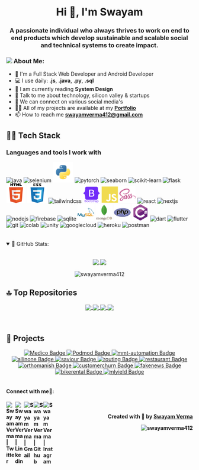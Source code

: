 <h1 align="center">Hi 👋, I'm Swayam</h1>
<h3 align="center">A passionate individual who always thrives to work on end to end products which develop sustainable and scalable social and technical systems to create impact.</h3>

### <img src="https://github.com/TheDudeThatCode/TheDudeThatCode/blob/master/Assets/Developer.gif" width="45" /> About Me:
- 🏦 I'm a Full Stack Web Developer and Android Developer
- 💻 I use daily: **.js**, **.java**, **.py**,  **.sql**
- 📖 I am currently reading **System Design**
- 💬 Talk to me about technology, silicon valley & startups
- 👯 We can connect on various social media's
- 👨‍💻 All of my projects are available at my [**Portfolio**](https://portfolio-n87uqaa6u-swayamverma412s-projects.vercel.app/)
- 📫 How to reach me **swayamverma412@gmail.com**

<!--### <img /> Connect with me:
<p align="left">
<a href="https://twitter.com/swayam412" target="blank"><img align="center" src="https://raw.githubusercontent.com/rahuldkjain/github-profile-readme-generator/master/src/images/icons/Social/twitter.svg" alt="swayam412" height="30" width="40" /></a>
<a href="https://linkedin.com/in/swayam-verma-705a9a195" target="blank"><img align="center" src="https://raw.githubusercontent.com/rahuldkjain/github-profile-readme-generator/master/src/images/icons/Social/linked-in-alt.svg" alt="swayam-verma-705a9a195" height="30" width="40" /></a>
<a href="https://instagram.com/_swayam_15" target="blank"><img align="center" src="https://raw.githubusercontent.com/rahuldkjain/github-profile-readme-generator/master/src/images/icons/Social/instagram.svg" alt="_swayam_15" height="30" width="40" /></a>
</p>-->

<!--### <img src="https://github.com/TheDudeThatCode/TheDudeThatCode/blob/master/Assets/Developer.gif" width="45" /> Languages and Tools:-->

## 👩‍💻 Tech Stack
### Languages and tools I work with
<div>
<img height="45" alt="java" src="https://www.vectorlogo.zone/logos/java/java-icon.svg">
<img height="45" alt="selenium" src="https://raw.githubusercontent.com/detain/svg-logos/780f25886640cef088af994181646db2f6b1a3f8/svg/selenium-logo.svg">
<img height="55" alt="python" src="https://raw.githubusercontent.com/github/explore/80688e429a7d4ef2fca1e82350fe8e3517d3494d/topics/python/python.png">
<img height="45" alt="pytorch" src="https://www.vectorlogo.zone/logos/pytorch/pytorch-icon.svg">
<img height="45" alt="seaborn" src="https://seaborn.pydata.org/_images/logo-mark-lightbg.svg">
<img height="45" alt="scikit-learn" src="https://upload.wikimedia.org/wikipedia/commons/0/05/Scikit_learn_logo_small.svg">
<img height="45" alt="flask" src="https://www.vectorlogo.zone/logos/pocoo_flask/pocoo_flask-icon.svg">
<img height="53" alt="html" src="https://raw.githubusercontent.com/github/explore/5c058a388828bb5fde0bcafd4bc867b5bb3f26f3/topics/html/html.png">
<img height="53" alt="css" src="https://raw.githubusercontent.com/github/explore/80688e429a7d4ef2fca1e82350fe8e3517d3494d/topics/css/css.png"> 
<img height="45" alt="tailwindcss" src="https://www.vectorlogo.zone/logos/tailwindcss/tailwindcss-icon.svg">
<img height="45" alt="bootstrap" src="https://raw.githubusercontent.com/devicons/devicon/master/icons/bootstrap/bootstrap-plain-wordmark.svg">
<img height="45" alt="js" src="https://raw.githubusercontent.com/devicons/devicon/master/icons/javascript/javascript-plain.svg">
<img height="45" alt="sass" src="https://raw.githubusercontent.com/devicons/devicon/master/icons/sass/sass-original.svg">
<img height="45" alt="react" src="https://www.vectorlogo.zone/logos/reactjs/reactjs-icon.svg">
<img height="45" alt="nextjs" src="https://cdn.worldvectorlogo.com/logos/nextjs-2.svg">
<img height="45" alt="nodejs" src="https://www.vectorlogo.zone/logos/nodejs/nodejs-icon.svg">
<img height="45" alt="firebase" src="https://www.vectorlogo.zone/logos/firebase/firebase-icon.svg">
<img height="45" alt="sqlite" src="https://www.vectorlogo.zone/logos/sqlite/sqlite-icon.svg">
<img height="45" alt="mysql" src="https://raw.githubusercontent.com/devicons/devicon/master/icons/mysql/mysql-original-wordmark.svg">
<img height="45" alt="mongodb" src="https://raw.githubusercontent.com/devicons/devicon/master/icons/mongodb/mongodb-original-wordmark.svg">
<img height="45" alt="php" src="https://raw.githubusercontent.com/devicons/devicon/master/icons/php/php-original.svg">
<img height="45" alt="csharp" src="https://raw.githubusercontent.com/devicons/devicon/master/icons/csharp/csharp-original.svg">
<img height="45" alt="dart" src="https://www.vectorlogo.zone/logos/dartlang/dartlang-icon.svg">
<img height="45" alt="flutter" src="https://www.vectorlogo.zone/logos/flutterio/flutterio-icon.svg">
<img height="45" alt="git" src="https://www.vectorlogo.zone/logos/git-scm/git-scm-icon.svg">
<img height="45" alt="colab" src="https://colab.research.google.com/img/colab_favicon_256px.png">
<img height="45" alt="unity" src="https://www.vectorlogo.zone/logos/unity3d/unity3d-icon.svg">
<img height="45" alt="googlecloud" src="https://www.vectorlogo.zone/logos/google_cloud/google_cloud-icon.svg">
<img height="45" alt="heroku" src="https://www.vectorlogo.zone/logos/heroku/heroku-icon.svg">
<img height="45" alt="postman" src="https://www.vectorlogo.zone/logos/getpostman/getpostman-icon.svg">


</div>
<br>
<br>
<!--### <img src="https://github.com/TheDudeThatCode/TheDudeThatCode/blob/master/Assets/Developer.gif" width="45" /> Github Stats:
  <p align="left"> <img src="https://github-readme-stats.vercel.app/api/top-langs/?username=swayamverma412" alt="swayamverma412" />-->


<details open="">
<summary>
 📔 GitHub Stats:
</summary>
<br>
<p align="center">
  <a href="https://github.com/swayamverma412">
    <img align="center"  height="175px" src="https://github-readme-stats.vercel.app/api?username=swayamverma412&show_icons=true&hide_border=true&title_color=94b4a4&amp&icon_color=FFFFFF&amp&text_color=FFFFFF&amp&bg_color=000000&count_private=true&include_all_commits=true"/>
  </a>
  <a href="https://github.com/swayamverma412">
    <img align="center" height="175px" src="https://github-readme-stats.vercel.app/api/top-langs/?username=swayamverma412&text_color=FFFFFF&bg_color=000000&title_color=94b4a4&langs_count=15&layout=compact&hide_border=true" />
  </a>
</p>
  <p align="center"><img align="center" src="https://github-readme-streak-stats.herokuapp.com/?user=swayamverma412&text_color=FFFFFF&bg_color=000000&title_color=94b4a4&langs_count=15&layout=compact&hide_border=true" alt="swayamverma412" /></p>
</details>


## 🔝 Top Repositories
<div align = "center">
<a href="https://medico-deploy.onrender.com/">
  <img align="center" src="https://github-readme-stats.vercel.app/api/pin/?username=swayamverma412&repo=Medico-Deploy&theme=transparent" />
</a>
<a href="https://podmode.vercel.app/">
  <img align="center" src="https://github-readme-stats.vercel.app/api/pin/?username=swayamverma412&repo=PODMODE&theme=transparent" />
</a>
<a href="https://github.com/swayamverma412/MMT_Automation">
  <img align="center" src="https://github-readme-stats.vercel.app/api/pin/?username=swayamverma412&repo=MMT_Automation&theme=transparent" />
</a>
<a href="https://github.com/swayamverma412/ALL_IN_ONE">
  <img align="center" src="https://github-readme-stats.vercel.app/api/pin/?username=swayamverma412&repo=ALL_IN_ONE&theme=transparent" />
</a>
</div>
<br>
<br>

## 📔 Projects
<div id="badges" align = "center">

  <a href="https://medico-deploy.onrender.com/">
    <img src="https://img.shields.io/badge/Medico-blue?style=for-the-badge" alt="Medico Badge"/>
  </a>

  <a href="https://github.com/swayamverma412/PODMODE">
    <img src="https://img.shields.io/badge/PODMOD-red?style=for-the-badge" alt="Podmod Badge"/>
  </a>

  <a href="https://github.com/swayamverma412/MMT_Automation">
    <img src="https://img.shields.io/badge/MMT_Automation-yellow?style=for-the-badge" alt="mmt-automation Badge"/>
  </a>

  <a href="https://github.com/swayamverma412/ALL_IN_ONE">
    <img src="https://img.shields.io/badge/ALL_IN_ONE-orange?style=for-the-badge" alt="allinone Badge"/>
  </a>

  <a href="https://saviourswayam.000webhostapp.com/index.php">
    <img src="https://img.shields.io/badge/SAVIOUR-mint?style=for-the-badge" alt="saviour Badge"/>
  </a>

   <a href="https://github.com/swayamverma412/EV_Routing">
    <img src="https://img.shields.io/badge/EV_Routing-grey?style=for-the-badge" alt="routing Badge"/>
  </a>

  <a href="https://restauarnt-nextjs-deploy.vercel.app/">
    <img src="https://img.shields.io/badge/RESTAURANT-blue?style=for-the-badge" alt="restaurant Badge"/>
  </a>

  <a href="www.orthomanish.com/">
    <img src="https://img.shields.io/badge/ORTHOMANISH-lavender?style=for-the-badge" alt="orthomanish Badge"/>
  </a>

  <a href="https://github.com/swayamverma412/Customer_Churn_Prediction">
    <img src="https://img.shields.io/badge/Customer_Churn_Prediction-pink?style=for-the-badge" alt="customerchurn Badge"/>
  </a>

  <a href="https://github.com/swayamverma412/Fake_News_Detection">
    <img src="https://img.shields.io/badge/Fake_News_Detection-maroon?style=for-the-badge" alt="fakenews Badge"/>
  </a>

<a href="https://github.com/swayamverma412/Bike_Rental_website">
    <img src="https://img.shields.io/badge/Bike_Rental_Website-gold?style=for-the-badge" alt="bikerental Badge"/>
</a>

<a href="https://github.com/swayamverma412/ML_YIELD">
    <img src="https://img.shields.io/badge/ML_YIELD-teal?style=for-the-badge" alt="mlyield Badge"/>
</a>
  
</div>
<br>

<!--## <img src="https://github.com/TheDudeThatCode/TheDudeThatCode/blob/master/Assets/Developer.gif" width="45" /> Projects
- [MEDICO](https://medico-deploy.onrender.com/) :-
 Medico is a web app offering personalized medical recommendations using machine learning on user data for disease prediction, drug response, and alternative medicine,improving healthcare outcomes.

- [PODMOD](https://github.com/swayamverma412/PODMODE) :-
  Podcast Web Application is a web-based application that allows users to browse, listen to, and create podcasts. The main objective of this project was to create a user-friendly application that would provide a platform for users to listen to     their favorite podcasts from any device with internet access.

- [MMT_Automation](https://github.com/swayamverma412/MMT_Automation) :-
  This project aims to automate the functionality of booking a train ticket on the MakeMyTrip website.

 
- [ALL_IN_ONE](https://github.com/swayamverma412/ALL_IN_ONE) :-
  This multi-vendor application provides a platform for customers to browse and purchase products from multiple vendors. It also includes features for managing orders, deliveries, and administrative tasks.

- [Saviour](https://saviourswayam.000webhostapp.com/index.php) :-
  The Blood Donor Management System is a responsive and mobile-friendly web application with an easy-to-use interface. It features donor registration, a search engine based on blood group and location, donor details, blood request functionality, and a contact form. The admin section allows management of blood groups, donor information, website pages, queries, and contact information, with an integrated dashboard for easy monitoring and control.

- [EV Routing](https://github.com/swayamverma412/EV_Routing) :-
This repository contains a project that aims to provide a predictive routing solution for electric vehicle (EV) users, taking into account EV charging station locations, battery charge, and charging time. The project utilizes a road network graph, EV charging station data, and machine learning techniques to calculate the shortest path and recommend the nearest charging station if necessary.

- [Restaurant_NextJS](https://restauarnt-nextjs-deploy.vercel.app/) :-
  Restaurant using Next.js is a web application showcasing a restaurant's menu and location. It features a Google Map link for easy navigation, highlights trending dishes based on ratings, allows for the addition of food images, and offers filters by category and season. Additionally, a reservation system or user reviews could enhance the website's    functionality and user experience.

- [Orthomanish](www.orthomanish.com/) :-
Orthomanish is an orthopaedic website designed to streamline patient appointments. Utilizing Firebase, it efficiently manages booking requests, providing a user-friendly experience for both patients and healthcare providers

- [Customer_Churn_Prediction](https://github.com/swayamverma412/Customer_Churn_Prediction) :-
  Customer churn prediction predicts the churn risk score using machine learning

- [Fake_News_Prediction](https://github.com/swayamverma412/Fake_News_Detection) :-
  Fake News Detection is a machine learning project aimed at identifying and classifying fake news articles. The project utilizes various natural language processing (NLP) techniques and machine learning algorithms to distinguish between real and fake news sources.

- [Bike_Rental_Website](https://github.com/swayamverma412/Bike_Rental_website) :-
  It is an online bike rental system. A company named bikebook offers multiple categories of bikes for rent for people around the country. So we have designed an application from where the customer can register to rent their desirable bike or bicycle for a specific time.

- [Crop Yield](https://github.com/swayamverma412/ML_YIELD) :-
  Crop Yield Prediction using Machine Learning is a cutting-edge approach that leverages historical crop data, soil quality, and other relevant factors to forecast future yields accurately. By analyzing this data, farmers can make informed decisions about crop selection, planting strategies, and resource allocation, ultimately maximum-->

<h4> Connect with me🤝: <h4>
  </hr>
  <a href="https://twitter.com/swayam412">
  <img align="left" alt=" Swayam Verma | Twitter" width="24px" src="https://www.vectorlogo.zone/logos/twitter/twitter-icon.svg" />
  </a>
  <a href="https://www.linkedin.com/in/swayamverma412/">
   <img align="left" alt=" Swayam Verma | Linkedin" width="24px" src="https://www.vectorlogo.zone/logos/linkedin/linkedin-icon.svg" />
  </a>
  <a href="mailto:swayamverma412@gmail.com">
    <img align="left" alt="Swayam Verma | Gmail" width="26px" src="https://www.vectorlogo.zone/logos/gmail/gmail-icon.svg" />
  </a>
  <a href="https://github.com/swayamverma412">
    <img align="left" alt="Swayam Verma| Github" width="26px" src="https://www.vectorlogo.zone/logos/github/github-tile.svg" />
  </a>
  <a href="https://instagram.com/_swayam_15">
    <img align="left" alt="Swayam Verma| Instagram" width="26px" src="https://www.vectorlogo.zone/logos/instagram/instagram-tile.svg" />
  </a>
  <br>

<p align="right" > Created with 🖤 by <a href="https://github.com/swayamverma412">Swayam Verma</a></p>
<p align="right" > <img src="https://komarev.com/ghpvc/?username=swayamverma412&label=Profile%20views&color=0e75b6&style=flat" alt="swayamverma412" /> </p>




